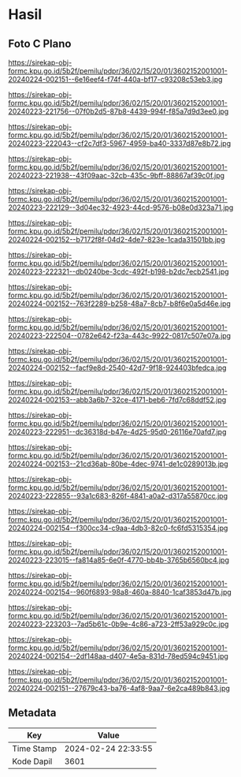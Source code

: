 # Hasil

## Foto C Plano

https://sirekap-obj-formc.kpu.go.id/5b2f/pemilu/pdpr/36/02/15/20/01/3602152001001-20240224-002151--6e16eef4-f74f-440a-bf17-c93208c53eb3.jpg

https://sirekap-obj-formc.kpu.go.id/5b2f/pemilu/pdpr/36/02/15/20/01/3602152001001-20240223-221756--07f0b2d5-87b8-4439-994f-f85a7d9d3ee0.jpg

https://sirekap-obj-formc.kpu.go.id/5b2f/pemilu/pdpr/36/02/15/20/01/3602152001001-20240223-222043--cf2c7df3-5967-4959-ba40-3337d87e8b72.jpg

https://sirekap-obj-formc.kpu.go.id/5b2f/pemilu/pdpr/36/02/15/20/01/3602152001001-20240223-221938--43f09aac-32cb-435c-9bff-88867af39c0f.jpg

https://sirekap-obj-formc.kpu.go.id/5b2f/pemilu/pdpr/36/02/15/20/01/3602152001001-20240223-222129--3d04ec32-4923-44cd-9576-b08e0d323a71.jpg

https://sirekap-obj-formc.kpu.go.id/5b2f/pemilu/pdpr/36/02/15/20/01/3602152001001-20240224-002152--b7172f8f-04d2-4de7-823e-1cada31501bb.jpg

https://sirekap-obj-formc.kpu.go.id/5b2f/pemilu/pdpr/36/02/15/20/01/3602152001001-20240223-222321--db0240be-3cdc-492f-b198-b2dc7ecb2541.jpg

https://sirekap-obj-formc.kpu.go.id/5b2f/pemilu/pdpr/36/02/15/20/01/3602152001001-20240224-002152--763f2289-b258-48a7-8cb7-b8f6e0a5d46e.jpg

https://sirekap-obj-formc.kpu.go.id/5b2f/pemilu/pdpr/36/02/15/20/01/3602152001001-20240223-222504--0782e642-f23a-443c-9922-0817c507e07a.jpg

https://sirekap-obj-formc.kpu.go.id/5b2f/pemilu/pdpr/36/02/15/20/01/3602152001001-20240224-002152--facf9e8d-2540-42d7-9f18-924403bfedca.jpg

https://sirekap-obj-formc.kpu.go.id/5b2f/pemilu/pdpr/36/02/15/20/01/3602152001001-20240224-002153--abb3a6b7-32ce-4171-beb6-7fd7c68ddf52.jpg

https://sirekap-obj-formc.kpu.go.id/5b2f/pemilu/pdpr/36/02/15/20/01/3602152001001-20240223-222951--dc36318d-b47e-4d25-95d0-26116e70afd7.jpg

https://sirekap-obj-formc.kpu.go.id/5b2f/pemilu/pdpr/36/02/15/20/01/3602152001001-20240224-002153--21cd36ab-80be-4dec-9741-de1c0289013b.jpg

https://sirekap-obj-formc.kpu.go.id/5b2f/pemilu/pdpr/36/02/15/20/01/3602152001001-20240223-222855--93a1c683-826f-4841-a0a2-d317a55870cc.jpg

https://sirekap-obj-formc.kpu.go.id/5b2f/pemilu/pdpr/36/02/15/20/01/3602152001001-20240224-002154--f300cc34-c9aa-4db3-82c0-fc6fd5315354.jpg

https://sirekap-obj-formc.kpu.go.id/5b2f/pemilu/pdpr/36/02/15/20/01/3602152001001-20240223-223015--fa814a85-6e0f-4770-bb4b-3765b6560bc4.jpg

https://sirekap-obj-formc.kpu.go.id/5b2f/pemilu/pdpr/36/02/15/20/01/3602152001001-20240224-002154--960f6893-98a8-460a-8840-1caf3853d47b.jpg

https://sirekap-obj-formc.kpu.go.id/5b2f/pemilu/pdpr/36/02/15/20/01/3602152001001-20240223-223203--7ad5b61c-0b9e-4c86-a723-2ff53a929c0c.jpg

https://sirekap-obj-formc.kpu.go.id/5b2f/pemilu/pdpr/36/02/15/20/01/3602152001001-20240224-002154--2df148aa-d407-4e5a-831d-78ed594c9451.jpg

https://sirekap-obj-formc.kpu.go.id/5b2f/pemilu/pdpr/36/02/15/20/01/3602152001001-20240224-002151--27679c43-ba76-4af8-9aa7-6e2ca489b843.jpg


## Metadata

| Key        | Value               |
| ---------- | ------------------- |
| Time Stamp | 2024-02-24 22:33:55 |
| Kode Dapil | 3601                |



